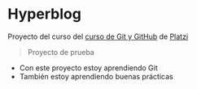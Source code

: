 # Hyperblog

Proyecto del curso del [curso de Git y GitHub](https://platzi.com/cursos/git-github/ "curso de Git y GitHub") de [Platzi](https://platzi.com "Platzi")

> Proyecto de prueba

- Con este proyecto estoy aprendiendo Git
- También estoy aprendiendo buenas prácticas
